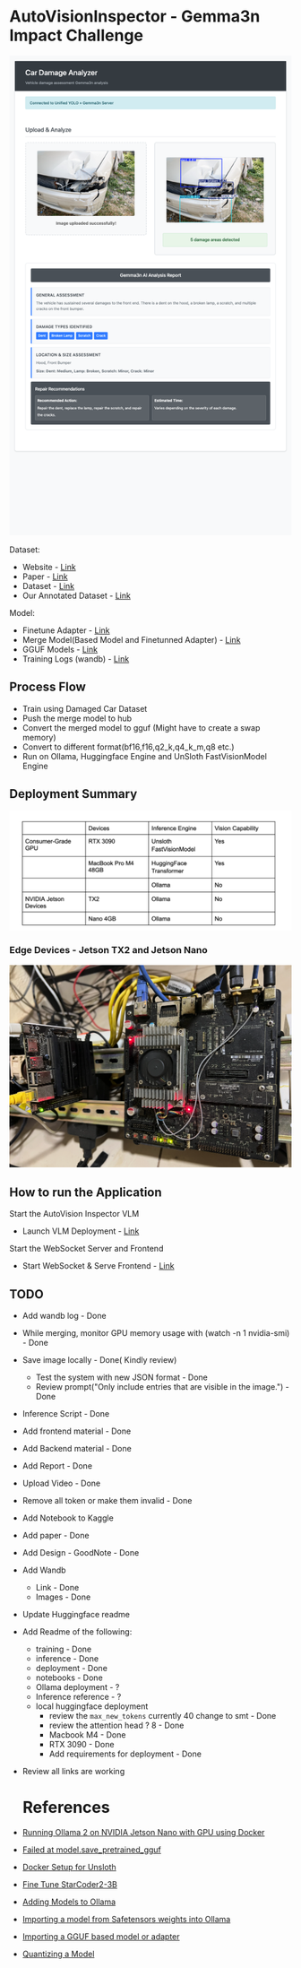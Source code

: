 # AutoVisionInspector - Gemma3n Impact Challenge
![Autovision](./assets/webapp-results/m4.png)

Dataset:
- Website - [Link](https://cardd-ustc.github.io/)
- Paper - [Link](https://cardd-ustc.github.io/docs/CarDD.pdf)
- Dataset - [Link](https://drive.google.com/file/d/1bbyqVCKZX5Ur5Zg-uKj0jD0maWAVeOLx/view)
- Our Annotated Dataset - [Link](https://huggingface.co/datasets/gigwegbe/damaged-car-dataset-annotated)

Model: 
- Finetune Adapter - [Link](https://huggingface.co/gigwegbe/gemma-3n-E2B-it-finetuned-adapters)
- Merge Model(Based Model and Finetunned Adapter) - [Link](https://huggingface.co/gigwegbe/gemma3n-merged)
- GGUF Models - [Link](https://huggingface.co/gigwegbe/gemma3n-gguf)
- Training Logs (wandb) - [Link](https://wandb.ai/gigwegbe-carnegie-mellon-university/my-vision-finetune?nw=nwusergigwegbe)
  


## Process Flow 
- Train using Damaged Car Dataset  
- Push the merge model to hub 
- Convert the merged model to gguf (Might have to create a swap memory)
- Convert to different format(bf16,f16,q2_k,q4_k_m,q8 etc.)
- Run on Ollama, Huggingface Engine and UnSloth FastVisionModel Engine

## Deployment Summary
![](./assets/device-summary.png)

### Edge Devices - Jetson TX2 and Jetson Nano 
![Edge Devices](./assets/jetson-devices.png)


## How to run the Application
Start the AutoVision Inspector VLM
- Launch VLM Deployment - [Link](https://github.com/gigwegbe/gemma3n-car-damage-competition/tree/main/hugginface_deployment)

Start the WebSocket Server and Frontend
- Start WebSocket & Serve Frontend - [Link](https://github.com/gigwegbe/gemma3n-car-damage-competition/tree/main/object_detection)



## TODO 
- Add wandb log - Done 
- While merging, monitor GPU memory usage with (watch -n 1 nvidia-smi) - Done 
- Save image locally - Done( Kindly review)
  - Test the system with new JSON format - Done 
  - Review prompt("Only include entries that are visible in the image.") - Done 
- Inference Script - Done 
- Add frontend material - Done 
- Add Backend material - Done 
- Add Report - Done 
- Upload Video - Done 
- Remove all token or make them invalid - Done 
- Add Notebook to Kaggle
- Add paper - Done 
- Add Design - GoodNote - Done 
- Add Wandb 
  - Link - Done
  - Images - Done 
- Update Huggingface readme 
- Add Readme of the following:
  - training - Done 
  - inference - Done 
  - deployment - Done 
  - notebooks - Done 
  - Ollama deployment - ?
  - Inference reference - ?
  - local huggingface deployment
      - review the `max_new_tokens` currently 40 change to smt - Done 
      - review the attention head ? 8 - Done 
      - Macbook M4 - Done 
      - RTX 3090 - Done 
      - Add requirements for deployment - Done 

- Review all links are working 
  


  # References
- [Running Ollama 2 on NVIDIA Jetson Nano with GPU using Docker](https://collabnix.com/running-ollama-2-on-nvidia-jetson-nano-with-gpu-using-docker/)
-  [Failed at model.save_pretrained_gguf](https://github.com/unslothai/unsloth/issues/341#issuecomment-2340006070)
-  [Docker Setup for Unsloth](https://github.com/unslothai/unsloth/wiki#1-dockerfile)
-  [Fine Tune StarCoder2-3B](https://debuggercafe.com/fine-tune-starcoder2-3b/)
-  [Adding Models to Ollama](https://debuggercafe.com/adding-models-to-ollama/)
-  [Importing a model from Safetensors weights into Ollama](https://debuggercafe.com/adding-models-to-ollama/)
-  [Importing a GGUF based model or adapter](https://github.com/ollama/ollama/blob/main/docs/import.md#importing-a-gguf-based-model-or-adapter)
-  [Quantizing a Model](https://github.com/ollama/ollama/blob/main/docs/import.md#quantizing-a-model)
